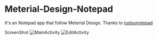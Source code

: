 # Meterial-Design-Notepad

It's an Notepad app that follow Meterial Design.
Thanks to [tudounotepad](https://github.com/geminiwen/tudounotepad)

ScreenShot
![MainActivity](https://github.com/owenmike/Meterial-Design-Notepad/blob/master/ScreenShot/Screenshot_2015-08-25-18-07-35.png)
![EditActivity](https://github.com/owenmike/Meterial-Design-Notepad/blob/master/ScreenShot/Screenshot_2015-08-25-18-07-38.png)
